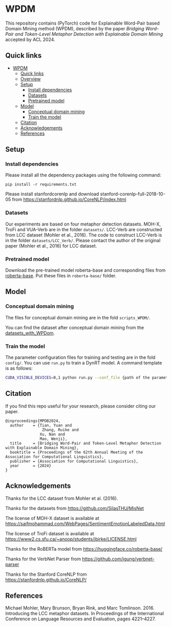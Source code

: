 # WPDM
This repository contains (PyTorch) code for Explainable Word-Pair based Domain Mining method (WPDM), described by the paper *Bridging Word-Pair and Token-Level Metaphor Detection with Explainable Domain Mining* accepted by ACL 2024.
## Quick links
- [WPDM](#wpdm)
  - [Quick links](#quick-links)
  - [Overview](#overview)
  - [Setup](#setup)
    - [Install dependencies](#install-dependencies)
    - [Datasets](#datasets)
    - [Pretrained model](#pretrained-model)
  - [Model](#model)
    - [Conceptual domain mining](#conceptual-domain-mining)
    - [Train the model](#train-the-model)
  - [Citation](#citation)
  - [Acknowledgements](#acknowledgements)
  - [References](#references)


## Setup

### Install dependencies
Please install all the dependency packages using the following command:
```
pip install -r requirements.txt
```

Please install stanfordcorenlp and download stanford-corenlp-full-2018-10-05 from https://stanfordnlp.github.io/CoreNLP/index.html

### Datasets

Our experiments are based on four metaphor detection datasets. MOH-X, TroFi and VUA-Verb are in the folder `datasets/`. LCC-Verb are constructed from LCC dataset (Mohler et al., 2016). The code to construct LCC-Verb is in the folder `datasets/LCC_Verb/`. Please contact the author of the original paper (Mohler et al., 2016) for LCC dataset.




### Pretrained model
Download the pre-trained model roberta-base and corresponding files from 
[roberta-base](https://huggingface.co/roberta-base/). Put these files in `roberta-base/` folder.


## Model

### Conceptual domain mining
The files for conceptual domain mining are in the fold `scripts_WPDM/`.

You can find the dataset after conceptual domain mining from the [datasets_with_WPDom](https://drive.google.com/file/d/1uzCeF0wBjTzKiaJx7ye-Fi9SRq3wck9e/view?usp=drive_link).

### Train the model
The parameter configuration files for training and testing are in the fold `config/`.
You can use `run.py` to train a DynRT model. A command template is as follows:
```bash
CUDA_VISIBLE_DEVICES=0,1 python run.py --conf_file {path of the parameter configuration file} \
```



## Citation

If you find this repo useful for your research, please consider citing our paper.

```
@inproceedings{MPDB2024,
  author    = {Tian, Yuan and
                Zhang, Ruike and 
               Xu, Nan and
               Mao, Wenji},
  title     = {Bridging Word-Pair and Token-Level Metaphor Detection with Explainable Domain Mining},
  booktitle = {Proceedings of the 62th Annual Meeting of the Association for Computational Linguistics},
  publisher = {Association for Computational Linguistics},
  year      = {2024}
}
```
## Acknowledgements

Thanks for the LCC dataset from Mohler et al. (2016).

Thanks for the datasets from https://github.com/SilasTHU/MisNet

The license of MOH-X dataset is available at https://saifmohammad.com/WebPages/SentimentEmotionLabeledData.html

The license of TroFi dataset is available at https://www2.cs.sfu.ca/~anoop/students/jbirke/LICENSE.html

Thanks for the RoBERTa model from https://huggingface.co/roberta-base/

Thanks for the VerbNet Parser from https://github.com/jgung/verbnet-parser

Thanks for the Stanford CoreNLP from https://stanfordnlp.github.io/CoreNLP/

## References

Michael Mohler, Mary Brunson, Bryan Rink, and Marc Tomlinson. 2016. Introducing the LCC metaphor datasets. In Proceedings of the International Conference on Language Resources and Evaluation, pages 4221–4227.

